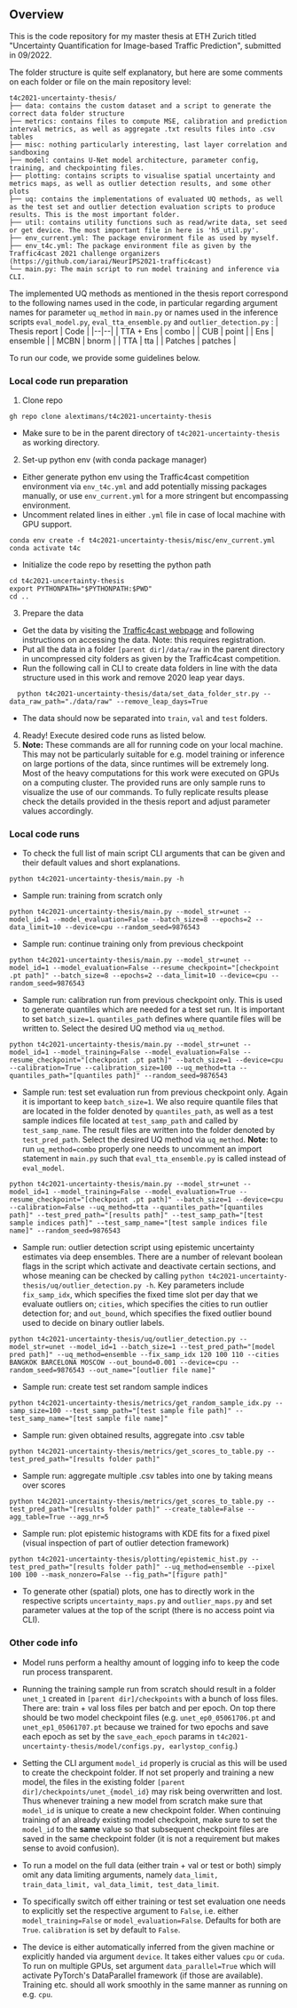 
## Overview
This is the code repository for my master thesis at ETH Zurich titled "Uncertainty Quantification for Image-based Traffic Prediction", submitted in 09/2022.

The folder structure is quite self explanatory, but here are some comments on each folder or file on the main repository level:
```
t4c2021-uncertainty-thesis/
├── data: contains the custom dataset and a script to generate the correct data folder structure
├── metrics: contains files to compute MSE, calibration and prediction interval metrics, as well as aggregate .txt results files into .csv tables
├── misc: nothing particularly interesting, last layer correlation and sandboxing
├── model: contains U-Net model architecture, parameter config, training, and checkpointing files.
├── plotting: contains scripts to visualise spatial uncertainty and metrics maps, as well as outlier detection results, and some other plots
├── uq: contains the implementations of evaluated UQ methods, as well as the test set and outlier detection evaluation scripts to produce results. This is the most important folder.
├── util: contains utility functions such as read/write data, set seed or get device. The most important file in here is 'h5_util.py'.
├── env_current.yml: The package environment file as used by myself.
├── env_t4c.yml: The package environment file as given by the Traffic4cast 2021 challenge organizers (https://github.com/iarai/NeurIPS2021-traffic4cast)
└── main.py: The main script to run model training and inference via CLI.
```
The implemented UQ methods as mentioned in the thesis report correspond to the following names used in the code, in particular regarding argument names for parameter ```uq_method``` in ```main.py``` or names used in the inference scripts ```eval_model.py```, ```eval_tta_ensemble.py``` and ```outlier_detection.py``` :
| Thesis report | Code |
|--|--|
| TTA + Ens | combo |
| CUB | point |
| Ens | ensemble |
| MCBN | bnorm |
| TTA | tta |
| Patches | patches |

To run our code, we provide some guidelines below.

### Local code run preparation

1. Clone repo
```
gh repo clone alextimans/t4c2021-uncertainty-thesis
```
- Make sure to be in the parent directory of ```t4c2021-uncertainty-thesis``` as working directory.

2. Set-up python env (with conda package manager)
- Either generate python env using the Traffic4cast competition environment via ```env_t4c.yml``` and add potentially missing packages manually, or use ```env_current.yml``` for a more stringent but encompassing environment.
- Uncomment related lines in either ```.yml``` file in case of local machine with GPU support.
```
conda env create -f t4c2021-uncertainty-thesis/misc/env_current.yml
conda activate t4c
```
- Initialize the code repo by resetting the python path
```
cd t4c2021-uncertainty-thesis
export PYTHONPATH="$PYTHONPATH:$PWD"
cd ..
```

3. Prepare the data
- Get the data by visiting the [Traffic4cast webpage](https://www.iarai.ac.at/traffic4cast/2021-competition/challenge/) and following instructions on accessing the data. Note: this requires registration.
- Put all the data in a folder ```[parent dir]/data/raw``` in the parent directory in uncompressed city folders as given by the Traffic4cast competition.
- Run the following call in CLI to create data folders in line with the data structure used in this work and remove 2020 leap year days.
```
  python t4c2021-uncertainty-thesis/data/set_data_folder_str.py --data_raw_path="./data/raw" --remove_leap_days=True
```
- The data should now be separated into ```train```, ```val``` and ```test``` folders.

4. Ready! Execute desired code runs as listed below. 
5. **Note:** These commands are all for running code on your local machine. This may not be particularly suitable for e.g. model training or inference on large portions of the data, since runtimes will be extremely long. Most of the heavy computations for this work were executed on GPUs on a computing cluster. The provided runs are only sample runs to visualize the use of our commands. To fully replicate results please check the details provided in the thesis report and adjust parameter values accordingly. 

### Local code runs

- To check the full list of main script CLI arguments that can be given and their default values and short explanations.
```
python t4c2021-uncertainty-thesis/main.py -h
```

- Sample run: training from scratch only
```
python t4c2021-uncertainty-thesis/main.py --model_str=unet --model_id=1 --model_evaluation=False --batch_size=8 --epochs=2 --data_limit=10 --device=cpu --random_seed=9876543
```

- Sample run: continue training only from previous checkpoint
```
python t4c2021-uncertainty-thesis/main.py --model_str=unet --model_id=1 --model_evaluation=False --resume_checkpoint="[checkpoint .pt path]" --batch_size=8 --epochs=2 --data_limit=10 --device=cpu --random_seed=9876543
```

- Sample run: calibration run from previous checkpoint only. This is used to generate quantiles which are needed for a test set run. It is important to set ```batch_size=1```. ```quantiles_path``` defines where quantile files will be written to. Select the desired UQ method via ```uq_method```.
```
python t4c2021-uncertainty-thesis/main.py --model_str=unet --model_id=1 --model_training=False --model_evaluation=False --resume_checkpoint="[checkpoint .pt path]" --batch_size=1 --device=cpu --calibration=True --calibration_size=100 --uq_method=tta --quantiles_path="[quantiles path]" --random_seed=9876543 
```

- Sample run: test set evaluation run from previous checkpoint only. Again it is important to keep ```batch_size=1```. We also require quantile files that are located in the folder denoted by ```quantiles_path```, as well as a test sample indices file located at ```test_samp_path``` and called by ```test_samp_name```. The result files are written into the folder denoted by ```test_pred_path```.  Select the desired UQ method via ```uq_method```. **Note:** to run ```uq_method=combo``` properly one needs to uncomment an import statement in ```main.py``` such that ```eval_tta_ensemble.py``` is called instead of ```eval_model```.
```
python t4c2021-uncertainty-thesis/main.py --model_str=unet --model_id=1 --model_training=False --model_evaluation=True --resume_checkpoint="[checkpoint .pt path]" --batch_size=1 --device=cpu --calibration=False --uq_method=tta --quantiles_path="[quantiles path]" --test_pred_path="[results path]" --test_samp_path="[test sample indices path]" --test_samp_name="[test sample indices file name]" --random_seed=9876543
```

- Sample run: outlier detection script using epistemic uncertainty estimates via deep ensembles. There are a number of relevant boolean flags in the script which activate and deactivate certain sections, and whose meaning can be checked by calling ```python t4c2021-uncertainty-thesis/uq/outlier_detection.py -h```. Key parameters include ```fix_samp_idx```, which specifies the fixed time slot per day that we evaluate outliers on; ```cities```, which specifies the cities to run outlier detection for; and ```out_bound```, which specifies the fixed outlier bound used to decide on binary outlier labels. 
```
python t4c2021-uncertainty-thesis/uq/outlier_detection.py --model_str=unet --model_id=1 --batch_size=1 --test_pred_path="[model pred path]" --uq_method=ensemble --fix_samp_idx 120 100 110 --cities BANGKOK BARCELONA MOSCOW --out_bound=0.001 --device=cpu --random_seed=9876543 --out_name="[outlier file name]"
```
- Sample run: create test set random sample indices
```
python t4c2021-uncertainty-thesis/metrics/get_random_sample_idx.py --samp_size=100 --test_samp_path="[test sample file path]" --test_samp_name="[test sample file name]"
```

- Sample run: given obtained results, aggregate into .csv table
```
python t4c2021-uncertainty-thesis/metrics/get_scores_to_table.py --test_pred_path="[results folder path]"
```

- Sample run: aggregate multiple .csv tables into one by taking means over scores
```
python t4c2021-uncertainty-thesis/metrics/get_scores_to_table.py --test_pred_path="[results folder path]" --create_table=False --agg_table=True --agg_nr=5
```

- Sample run: plot epistemic histograms with KDE fits for a fixed pixel (visual inspection of part of outlier detection framework)
```
python t4c2021-uncertainty-thesis/plotting/epistemic_hist.py --test_pred_path="[results folder path]" --uq_method=ensemble --pixel 100 100 --mask_nonzero=False --fig_path="[figure path]"
```
- To generate other (spatial) plots, one has to directly work in the respective scripts  ```uncertainty_maps.py``` and ```outlier_maps.py``` and set parameter values at the top of the script (there is no access point via CLI).

### Other code info

- Model runs perform a healthy amount of logging info to keep the code run process transparent.

- Running the training sample run from scratch should result in a folder ```unet_1``` created in ```[parent dir]/checkpoints``` with a bunch of loss files. There are: train + val loss files per batch and per epoch. On top there should be two model checkpoint files (e.g. ```unet_ep0_05061706.pt``` and ```unet_ep1_05061707.pt``` because we trained for two epochs and save each epoch as set by the ```save_each_epoch``` params in ```t4c2021-uncertainty-thesis/model/configs.py, earlystop_config```.)

- Setting the CLI argument ```model_id``` properly is crucial as this will be used to create the checkpoint folder. If not set properly and training a new model, the files in the existing folder ```[parent dir]/checkpoints/unet_{model_id}``` may risk being overwritten and lost. Thus whenever training a new model from scratch make sure that ```model_id``` is unique to create a new checkpoint folder. When continuing training of an already existing model checkpoint, make sure to set the ```model_id``` to the **same** value so that subsequent checkpoint files are saved in the same checkpoint folder (it is not a requirement but makes sense to avoid confusion).

- To run a model on the full data (either train + val or test or both) simply omit any data limiting arguments, namely ```data_limit, train_data_limit, val_data_limit, test_data_limit```. 

- To specifically switch off either training or test set evaluation one needs to explicitly set the respective argument to ```False```, i.e. either ```model_training=False``` or ```model_evaluation=False```. Defaults for both are ```True```. ```calibration``` is set by default to ```False```.

- The device is either automatically inferred from the given machine or explicitly handed via argument ```device```. It takes either values ```cpu``` or ```cuda```. To run on multiple GPUs, set argument ```data_parallel=True``` which will activate PyTorch's DataParallel framework (if those are available). Training etc. should all work smoothly in the same manner as running on e.g. ```cpu```.
